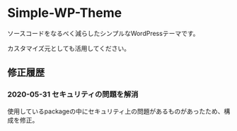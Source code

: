 # Simple-WP-Theme

ソースコードをなるべく減らしたシンプルなWordPressテーマです。

カスタマイズ元としても活用してください。

## 修正履歴

### 2020-05-31 セキュリティの問題を解消

使用しているpackageの中にセキュリティ上の問題があるものがあったため、構成を修正。
